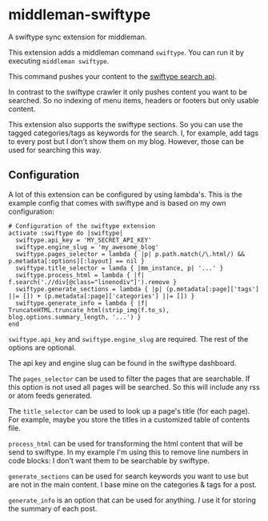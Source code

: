 middleman-swiftype
==================

A swiftype sync extension for middleman.

This extension adds a middleman command `swiftype`. You can run it by executing `middleman swiftype`.

This command pushes your content to the [swiftype search api](https://swiftype.com/).

In contrast to the swiftype crawler it only pushes content you want to be searched. So no indexing of menu items, headers or footers but only usable content.

This extension also supports the swiftype sections. So you can use the tagged categories/tags as keywords for the search.
I, for example, add tags to every post but I don't show them on my blog. However, those can be used for searching this way.

## Configuration ##

A lot of this extension can be configured by using lambda's. This is the example config that comes with swiftype and is based on my own configuration:

```
# Configuration of the swiftype extension
activate :swiftype do |swiftype|
  swiftype.api_key = 'MY_SECRET_API_KEY'
  swiftype.engine_slug = 'my_awesome_blog'
  swiftype.pages_selector = lambda { |p| p.path.match(/\.html/) && p.metadata[:options][:layout] == nil }
  swiftype.title_selector = lamda { |mm_instance, p| '...' }
  swiftype.process_html = lambda { |f| f.search('.//div[@class="linenodiv"]').remove }
  swiftype.generate_sections = lambda { |p| (p.metadata[:page]['tags'] ||= []) + (p.metadata[:page]['categories'] ||= []) }
  swiftype.generate_info = lambda { |f| TruncateHTML.truncate_html(strip_img(f.to_s), blog.options.summary_length, '...') }
end
```

`swiftype.api_key` and `swiftype.engine_slug` are required. The rest of the options are optional.

The api key and engine slug can be found in the swiftype dashboard.

The `pages_selector` can be used to filter the pages that are searchable. If this option is not used all pages will be searched. So this will include any rss or atom feeds generated.

The `title_selector` can be used to look up a page's title (for each page). For example, maybe you store the titles in a customized table of contents file.

`process_html` can be used for transforming the html content that will be send to swiftype. In my example I'm using this to remove line numbers in code blocks: I don't want them to be searchable by swiftype.

`generate_sections` can be used for search keywords you want to use but are not in the main content. I base mine on the categories & tags for a post.

`generate_info` is an option that can be used for anything. _I_ use it for storing the summary of each post.
